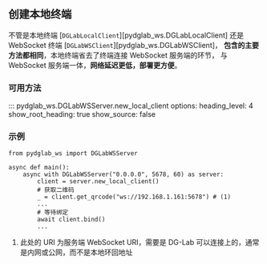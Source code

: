 ## 创建本地终端

不管是本地终端 [`DGLabLocalClient`][pydglab_ws.DGLabLocalClient]
还是 WebSocket 终端 [`DGLabWSClient`][pydglab_ws.DGLabWSClient]，
**包含的主要方法都相同**，本地终端省去了终端连接 WebSocket 服务端的环节，
与 WebSocket 服务端一体，**网络延迟更低，部署更方便**。

### 可用方法

::: pydglab_ws.DGLabWSServer.new_local_client
    options:
        heading_level: 4
        show_root_heading: true
        show_source: false

### 示例

```python3
from pydglab_ws import DGLabWSServer

async def main():
    async with DGLabWSServer("0.0.0.0", 5678, 60) as server:
        client = server.new_local_client()
        # 获取二维码
        _ = client.get_qrcode("ws://192.168.1.161:5678") # (1)
        ...
        # 等待绑定
        await client.bind()
        ...
```

1.  此处的 URI 为服务端 WebSocket URI，需要是 DG-Lab 可以连接上的，通常是内网或公网，而不是本地环回地址
